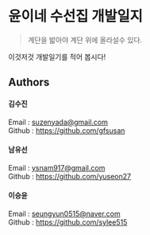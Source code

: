 # 윤이네 수선집 개발일지

> 계단을 밟아야 계단 위에 올라설수 있다.

이것저것 개발일기를 적어 봅시다!

## Authors
#### 김수진
Email  : suzenyada@gmail.com  
Github : https://github.com/gfsusan  

#### 남유선
Email  : ysnam917@gmail.com  
Github : https://github.com/yuseon27

#### 이승윤
Email  : seungyun0515@naver.com  
Github : https://github.com/sylee515  
